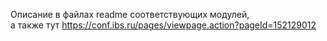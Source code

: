 Описание в файлах readme соответствующих модулей,  
а также тут https://conf.ibs.ru/pages/viewpage.action?pageId=152129012
